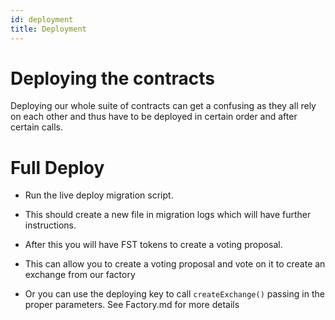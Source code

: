 ```yaml
---
id: deployment
title: Deployment
---
```


# Deploying the contracts

Deploying our whole suite of contracts can get a confusing as they all rely on each other and thus have to be deployed in certain order and after certain calls.

# Full Deploy

- Run the live deploy migration script.
- This should create a new file in migration logs which will have further instructions.

- After this you will have FST tokens to create a voting proposal.
- This can allow you to create a voting proposal and vote on it to create an exchange from our factory
- Or you can use the deploying key to call `createExchange()` passing in the proper parameters. See Factory.md for more details
